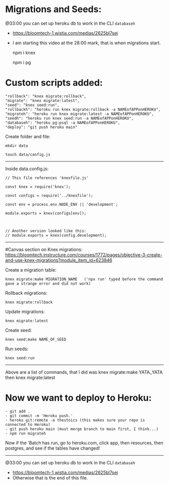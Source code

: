 # Migrations and Seeds:    

@33:00 you can set up heroku db to work in the CLI `databaseh`
- https://bloomtech-1.wistia.com/medias/2625bl7sei
- I am starting this video at the 28:00 mark, that is when migrations start. 


    npm i knex


    npm i pg


# Custom scripts added:
    
    "rollback": "knex migrate:rollback",
    "migrate": "knex migrate:latest",
    "seed": "knex seed:run",
    "rollbackh": "heroku run knex migrate:rollback -a NAMEofAPPonHEROKU",    
    "migrateh": "heroku run knex migrate:latest -a NAMEofAPPonHEROKU",
    "seedh": "heroku run knex seed:run -a NAMEofAPPonHEROKU",
    "databaseh": "heroku pg:psql -a NAMEofAPPonHEROKU",
    "deploy": "git push heroku main"




Create folder and file:

    mkdir data

    touch data/config.js


________________________________________________


Inside data.config.js:



    // This file references 'knexfile.js'

    const knex = require('knex');

    const configs = require('../knexfile');

    const env = process.env.NODE_ENV || 'development';

    module.exports = knex(configs[env]);



    // Another version looked like this:
    // module.exports = knex(config.development);


________________________________________________


#Canvas section on Knex migrations:
https://bloomtech.instructure.com/courses/1772/pages/objective-3-create-and-use-knex-migrations?module_item_id=623846



Create a migration table:

    knex migrate:make MIGRATION_NAME   ('npx run' typed before the command gave a strange error and did not work) 


Rollback migrations:

    knex migrate:rollback


Update migrations:

    knex migrate:latest


Create seed:

    knex seed:make NAME_OF_SEED


Run seeds:

    knex seed:run


_________________________


Above are a list of commands, that I did was knex migrate:make YATA_YATA then knex migrate:latest



# Now we want to deploy to Heroku:

    - git add .
    - git commit -m 'Heroku push.'
    - heroku git:remote -a thestoics (this makes sure your repo is connected to Heroku)
    - git push heroku main (must merge branch to main first, I think...)
    - npm run migrateh


Now if the 'Batch has run, go to heroku.com, click app, then resources, then postgres, and see if the tables have changed!



_______________________________________




@33:00 you can set up heroku db to work in the CLI `databaseh`
- https://bloomtech-1.wistia.com/medias/2625bl7sei
- Otherwise that is the end of this file.
